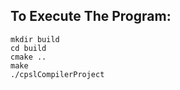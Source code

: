 To Execute The Program:
-------------------
```
mkdir build
cd build
cmake ..
make
./cpslCompilerProject
```
